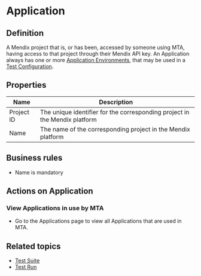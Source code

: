 # Application

## Definition

A Mendix project that is, or has been, accessed by someone using MTA, having access to that project through their Mendix API key. An Application always has one or more [Application Environments](application-environment), that may be used in a [Test Configuration](test-configuration).

## Properties
| Name | Description |
| ----------- | ----------- |
| Project ID | The unique identifier for the corresponding project in the Mendix platform |
| Name | The name of the corresponding project in the Mendix platform |

## Business rules
- Name is mandatory

## Actions on Application

### View Applications in use by MTA
- Go to the Applications page to view all Applications that are used in MTA.

## Related topics
- [Test Suite](test-suite)
- [Test Run](test-run)
